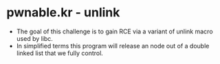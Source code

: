 # pwnable.kr - unlink

- The goal of this challenge is to gain RCE via a variant of unlink macro used by libc.
- In simplified terms this program will release an node out of a double linked list that we fully control.
